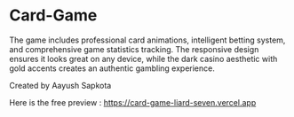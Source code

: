# Card-Game
The game includes professional card animations, intelligent betting system, and comprehensive game statistics tracking. The responsive design ensures it looks great on any device, while the dark casino aesthetic with gold accents creates an authentic gambling experience.

Created by Aayush Sapkota 

Here is the free preview : https://card-game-liard-seven.vercel.app
